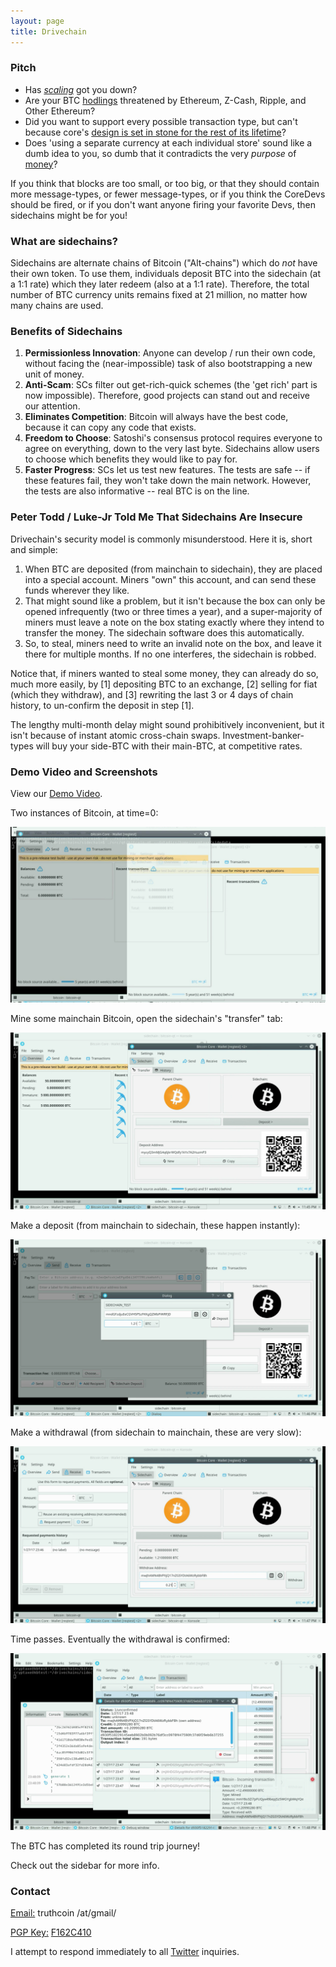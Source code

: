 ```yaml
---
layout: page
title: Drivechain
---
```



### Pitch

* Has [*scaling*](https://www.reddit.com/r/btc/comments/4zqd7g/roger_ver_does_your_bitcoin_classic_pool_on/d6yk872/?context=10000) got you down?
* Are your BTC [hodlings](https://bitcointalk.org/index.php?topic=375643.0) threatened by Ethereum, Z-Cash, Ripple, and Other Ethereum?
* Did you want to support every possible transaction type, but can't because core's [design is set in stone for the rest of its lifetime](http://satoshi.nakamotoinstitute.org/posts/bitcointalk/126/#selection-21.69-21.214)?
* Does 'using a separate currency at each individual store' sound like a dumb idea to you, so dumb that it contradicts the very *purpose* of [money](http://nakamotoinstitute.org/shelling-out/)?

If you think that blocks are too small, or too big, or that they should contain more message-types, or fewer message-types, or if you think the CoreDevs should be fired, or if you don't want anyone firing your favorite Devs, then sidechains might be for you!

### What are sidechains?

Sidechains are alternate chains of Bitcoin ("Alt-chains") which do *not* have their own token. To use them, individuals deposit BTC into the sidechain (at a 1:1 rate) which they later redeem (also at a 1:1 rate). Therefore, the total number of BTC currency units remains fixed at 21 million, no matter how many chains are used.

### Benefits of Sidechains

1. **Permissionless Innovation**: Anyone can develop / run their own code, without facing the (near-impossible) task of also bootstrapping a new unit of money.
2. **Anti-Scam**: SCs filter out get-rich-quick schemes (the 'get rich' part is now impossible). Therefore, good projects can stand out and receive our attention.
3. **Eliminates Competition**: Bitcoin will always have the best code, because it can copy any code that exists.
4. **Freedom to Choose**: Satoshi's consensus protocol requires everyone to agree on everything, down to the very last byte. Sidechains allow users to choose which benefits they would like to pay for.
5. **Faster Progress**: SCs let us test new features. The tests are safe -- if these features fail, they won't take down the main network. However, the tests are also informative -- real BTC is on the line.

### Peter Todd / Luke-Jr Told Me That Sidechains Are Insecure

Drivechain's security model is commonly misunderstood. Here it is, short and simple:

1. When BTC are deposited (from mainchain to sidechain), they are placed into a special account. Miners "own" this account, and can send these funds wherever they like.
2. That might sound like a problem, but it isn't because the box can only be opened infrequently (two or three times a year), and a super-majority of miners must leave a note on the box stating exactly where they intend to transfer the money. The sidechain software does this automatically.
3. So, to steal, miners need to write an invalid note on the box, and leave it there for multiple months. If no one interferes, the sidechain is robbed.

Notice that, if miners wanted to steal some money, they can already do so, much more easily, by [1] depositing BTC to an exchange, [2] selling for fiat (which they withdraw), and [3] rewriting the last 3 or 4 days of chain history, to un-confirm the deposit in step [1].

The lengthy multi-month delay might sound prohibitively inconvenient, but it isn't because of instant atomic cross-chain swaps. Investment-banker-types will buy your side-BTC with their main-BTC, at competitive rates.

### Demo Video and Screenshots

View our [Demo Video](https://drive.google.com/file/d/0B0apsclL6jccNEViRy00TThJd2M/view).

Two instances of Bitcoin, at time=0:

![shot-1](/media/shot-1.png)

Mine some mainchain Bitcoin, open the sidechain's "transfer" tab:

![shot-2](/media/shot-2.png)

Make a deposit (from mainchain to sidechain, these happen instantly):

![shot-3](/media/shot-3.png)

Make a withdrawal (from sidechain to mainchain, these are very slow):

![shot-4](/media/shot-4.png)

Time passes. Eventually the withdrawal is confirmed:

![shot-5](/media/shot-5.png)

The BTC has completed its round trip journey!

Check out the sidebar for more info.

### Contact

<p><u>Email:</u> truthcoin /at/gmail/</p>
<p><u>PGP Key:</u> <a href="https://pgp.mit.edu/pks/lookup?op=get&search=0xAA4B3330F162C410">F162C410</a></p>
<p>I attempt to respond immediately to all <a href="https://twitter.com/Truthcoin">Twitter</a> inquiries.</p>

